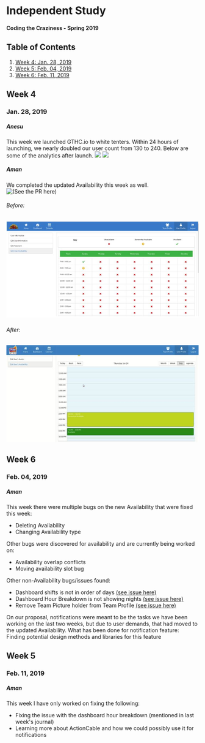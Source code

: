 # Independent Study
#### Coding the Craziness - Spring 2019

## Table of Contents
1. [Week 4: Jan. 28, 2019](#week-4)
2. [Week 5: Feb. 04, 2019](#week-5)
3. [Week 6: Feb. 11, 2019](#week-6)


## Week 4
### Jan. 28, 2019
##### Anesu
This week we launched GTHC.io to white tenters. Within 24 hours of launching, we nearly doubled our user count from 130 to 240. Below are some of the analytics after launch.
![](https://i.imgur.com/CMrfBSj.jpg)
![](https://i.imgur.com/1IgcIpo.jpg)

##### Aman
We completed the updated Availability this week as well. ![(See the PR here)](https://github.com/GTHC/web/pull/71)

###### Before:

![](images/avail_before.JPG)


###### After:

![](images/avail_after.JPG)


## Week 6
### Feb. 04, 2019

##### Aman
This week there were multiple bugs on the new Availability that were fixed this week:
- Deleting Availability
- Changing Availability type

Other bugs were discovered for availability and are currently being worked on:
- Availability overlap conflicts
- Moving availability slot bug

Other non-Availability bugs/issues found:
- Dashboard shifts is not in order of days [(see issue here)](https://github.com/GTHC/web/issues/74) 
- Dashboard Hour Breakdown is not showing nights [(see issue here)](https://github.com/GTHC/web/issues/75)
- Remove Team Picture holder from Team Profile [(see issue here)](https://github.com/GTHC/web/issues/76)

On our proposal, notifications were meant to be the tasks we have been working on the last two weeks, but due to user demands, that had moved to the updated Availability. What has been done for notification feature:
Finding potential design methods and libraries for this feature 

## Week 5
### Feb. 11, 2019

##### Aman
This week I have only worked on fixing the following:
- Fixing the issue with the dashboard hour breakdown (mentioned in last week's journal)
- Learning more about ActionCable and how we could possibly use it for notifications
